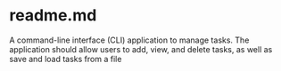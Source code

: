 # readme.md
A command-line interface (CLI) application to manage tasks. The application  should allow users to add, view, and delete tasks, as well as save and load tasks from a file
